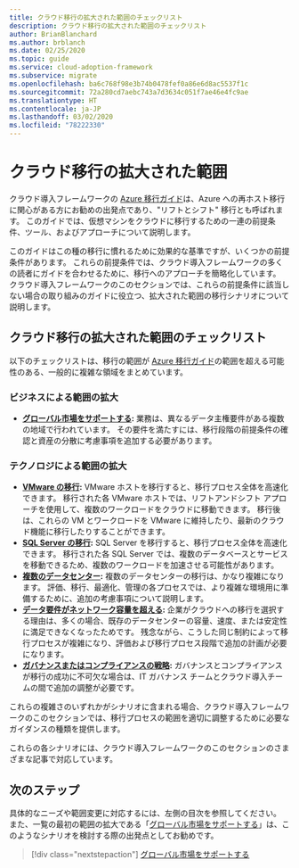 ```yaml
---
title: クラウド移行の拡大された範囲のチェックリスト
description: クラウド移行の拡大された範囲のチェックリスト
author: BrianBlanchard
ms.author: brblanch
ms.date: 02/25/2020
ms.topic: guide
ms.service: cloud-adoption-framework
ms.subservice: migrate
ms.openlocfilehash: ba6c768f98e3b74b0478fef0a86e6d8ac5537f1c
ms.sourcegitcommit: 72a280cd7aebc743a7d3634c051f7ae46e4fc9ae
ms.translationtype: HT
ms.contentlocale: ja-JP
ms.lasthandoff: 03/02/2020
ms.locfileid: "78222330"
---
```

# <a name="expanded-scope-for-cloud-migration"></a>クラウド移行の拡大された範囲

クラウド導入フレームワークの [Azure 移行ガイド](../azure-migration-guide/index.md)は、Azure への再ホスト移行に関心がある方にお勧めの出発点であり、"リフトとシフト" 移行とも呼ばれます。 このガイドでは、仮想マシンをクラウドに移行するための一連の前提条件、ツール、およびアプローチについて説明します。

このガイドはこの種の移行に慣れるために効果的な基準ですが、いくつかの前提条件があります。 これらの前提条件では、クラウド導入フレームワークの多くの読者にガイドを合わせるために、移行へのアプローチを簡略化しています。 クラウド導入フレームワークのこのセクションでは、これらの前提条件に該当しない場合の取り組みのガイドに役立つ、拡大された範囲の移行シナリオについて説明します。

## <a name="cloud-migration-expanded-scope-checklist"></a>クラウド移行の拡大された範囲のチェックリスト

以下のチェックリストは、移行の範囲が [Azure 移行ガイド](../azure-migration-guide/index.md)の範囲を超える可能性のある、一般的に複雑な領域をまとめています。

### <a name="business-driven-scope-expansion"></a>ビジネスによる範囲の拡大

- **[グローバル市場をサポートする](../../decision-guides/regions/index.md):** 業務は、異なるデータ主権要件がある複数の地域で行われています。 その要件を満たすには、移行段階の前提条件の確認と資産の分散に考慮事項を追加する必要があります。

### <a name="technology-driven-scope-expansion"></a>テクノロジによる範囲の拡大

- **[VMware の移行](./vmware-host.md):** VMware ホストを移行すると、移行プロセス全体を高速化できます。 移行された各 VMware ホストでは、リフトアンドシフト アプローチを使用して、複数のワークロードをクラウドに移動できます。 移行後は、これらの VM とワークロードを VMware に維持したり、最新のクラウド機能に移行したりすることができます。
- **[SQL Server の移行](./sql-migration.md):** SQL Server を移行すると、移行プロセス全体を高速化できます。 移行された各 SQL Server では、複数のデータベースとサービスを移動できるため、複数のワークロードを加速させる可能性があります。
- **[複数のデータセンター](./multiple-datacenters.md):** 複数のデータセンターの移行は、かなり複雑になります。 評価、移行、最適化、管理の各プロセスでは、より複雑な環境用に準備するために、追加の考慮事項について説明します。
- **[データ要件がネットワーク容量を超える](./network-capacity-exceeded.md):** 企業がクラウドへの移行を選択する理由は、多くの場合、既存のデータセンターの容量、速度、または安定性に満足できなくなったためです。 残念ながら、こうした同じ制約によって移行プロセスが複雑になり、評価および移行プロセス段階で追加の計画が必要になります。
- **[ガバナンスまたはコンプライアンスの戦略](./governance-or-compliance.md):** ガバナンスとコンプライアンスが移行の成功に不可欠な場合は、IT ガバナンス チームとクラウド導入チームの間で追加の調整が必要です。

これらの複雑さのいずれかがシナリオに含まれる場合、クラウド導入フレームワークのこのセクションでは、移行プロセスの範囲を適切に調整するために必要なガイダンスの種類を提供します。

これらの各シナリオには、クラウド導入フレームワークのこのセクションのさまざまな記事で対応しています。

## <a name="next-steps"></a>次のステップ

具体的なニーズや範囲変更に対応するには、左側の目次を参照してください。 また、一覧の最初の範囲の拡大である「[グローバル市場をサポートする](../../decision-guides/regions/index.md)」は、このようなシナリオを検討する際の出発点としてお勧めです。

> [!div class="nextstepaction"]
> [グローバル市場をサポートする](../../decision-guides/regions/index.md)
